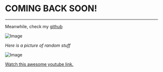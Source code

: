 # COMING BACK SOON!
----------------
Meanwhile, check my [github](https://www.github.com/Eguzelyel)

![Image](https://camo.githubusercontent.com/fbfc31267606440a27616c29d64a7cf71d568353/68747470733a2f2f706f6c69746963616c7265666c656374696f6e6d6167617a696e652e636f6d2f77702d636f6e74656e742f75706c6f6164732f323031382f30352f636f6d696e672d6261636b6b6b2e6a7067)

_Here is a picture of random stuff_

![Image](https://encrypted-tbn0.gstatic.com/images?q=tbn:ANd9GcTfUvp_sL_gzVgQKmAzTrVqYjP0PuoAvTIbtGs_QM03NWMpDsNA)


[Watch this awesome youtube link.](https://www.youtube.com/watch?v=qWfwuJxNWjc)




